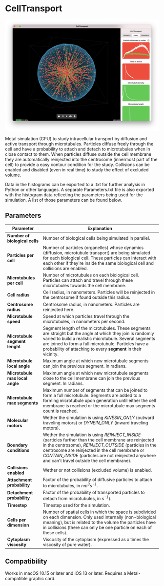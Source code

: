 # CellTransport

![Main Screenshot](MainScreenshot.png)

Metal simulation (GPU) to study intracellular transport by diffusion and active transport through microtubules. Particles diffuse freely through the cell and have a probability to attach and detach to microtubules when in close contact to them. When particles diffuse outside the cell membrane they are automatically reinjected into the centrosome (innermost part of the cell) to provide a easy contour condition for the study. Collisions can be enabled and disabled (even in real time) to study the effect of excluded volume.

Data in the histograms can be exported to a .txt for further analysis in Python or other languages. A separate Parameters.txt file is also exported with the histogram data reflecting the parameters being used for the simulation. A list of those parameters can be found below.

## Parameters
Parameter | Explanation
------------ | -------------
**Number of biological cells** | Number of biological cells being simulated in parallel.
**Particles per cell** | Number of particles (organelles) whose dynamics (diffusion, microtubule transport) are being simulated for each biological cell. These particles can interact with each other if they're inside the same biological cell and collisions are enabled.
**Microtubules per cell** | Number of microtubules on each biological cell. Particles can attach and travel through these microtubules towards the cell membrane.
**Cell radius** | Cell radius, in nanometers. Particles will be reinjected in the centrosome if found outside this radius.
**Centrosome radius** | Centrosome radius, in nanometers. Particles are reinjected here.
**Microtubule speed** | Speed at which particles travel through the microtubules, in nanometers per second.
**Microtubule segment lenght** | Segment length of the microtubules. These segments are straight but the angle at which they join is randomly varied to build a realistic microtubule. Several segments are joined to form a full microtubule. Particles have a probability of attaching to every **segment** in their vicinity.
**Microtubule local angle** | Maximum angle at which new microtubule segments can join the previous segment. In radians.
**Microtubule max local angle** | Maximum angle at which new microtubule segments close to the cell membrane can join the previous segment. In radians.
**Microtubule max segments** | Maximum number of segments that can be joined to form a full microtubule. Segments are added to a forming microtubule upon generation until either the cell membrane is reached or the microtubule max segments count is reached.
**Molecular motors** | Wether the simulation is using *KINESIN_ONLY* (outward traveling motors) or *DYNEIN_ONLY* (inward traveling motors).
**Boundary conditions** | Wether the simulation is using *REINJECT_INSIDE* (particles further than the cell membrane are reinjected in the centrosome), *REINJECT_OUTSIDE* (particles in the centrosome are reinjected in the cell membrane or *CONTAIN_INSIDE* (particles are not reinjected anywhere and can't travel outside the cell membrane).
**Collisions enabled** | Wether or not collisions (excluded volume) is enabled.
**Attachment probability** | Factor of the probability of diffusive particles to attach to microtubules, in *nm<sup>3</sup>s<sup>-1</sup>*.
**Detachment probability** | Factor of the probability of transported particles to detach from microtubules, in *s<sup>-1</sup>*).
**Timestep** | Timestep used for the simulation.
**Cells per dimension** | Number of spatial cells in which the space is subdivided on each dimension. Only used internally (non-biological meaning), but is related to the volume the particles have in collisions (there can only be one particle on each of these cells).
**Cytoplasm viscosity** | Viscosity of the cytoplasm (expressed as x times the viscosity of pure water).

## Compatibility
Works in macOS 10.15 or later and iOS 13 or later. Requires a Metal-compatible graphic card.
